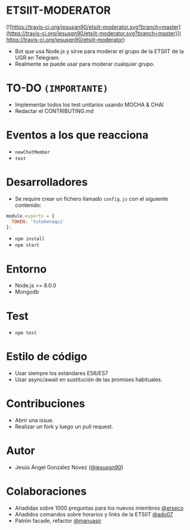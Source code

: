 # ETSIIT-MODERATOR

[![https://travis-ci.org/jesusgn90/etsiit-moderator.svg?branch=master](https://travis-ci.org/jesusgn90/etsiit-moderator.svg?branch=master)](
https://travis-ci.org/jesusgn90/etsiit-moderator)

- Bot que usa Node.js y sirve para moderar el grupo de la ETSIIT de la UGR en Telegram.
- Realmente se puede usar para moderar cualquier grupo.

# TO-DO `(IMPORTANTE)`

- Implementar todos los test unitarios usando MOCHA & CHAI
- Redactar el CONTRIBUTING.md

# Eventos a los que reacciona

- `newChatMember`
- `text`

# Desarrolladores
- Se require crear un fichero llamado `config.js` con el siguiente contenido:

```js
module.exports = {
  TOKEN: 'tutokenaqui'
};
```

- `npm install`
- `npm start`

# Entorno

- Node.js >= 8.0.0
- Mongodb

# Test
- `npm test`

# Estilo de código
- Usar siempre los estándares ES6/ES7
- Usar async/await en sustitución de las promises habituales.

# Contribuciones
- Abrir una issue.
- Realizar un fork y luego un pull request.

# Autor
- Jesús Ángel González Novez ([@jesusgn90](https://github.com/jesusgn90))

# Colaboraciones
  - Añadidas sobre 1000 preguntas para los nuevos miembros [@erseco](https://github.com/erseco)
  - Añadidos comandos sobre horarios y links de la ETSIIT [@ado07](https://github.com/ado07)
  - Patrón facade, refactor [@manuasir](https://github.com/manuasir)
